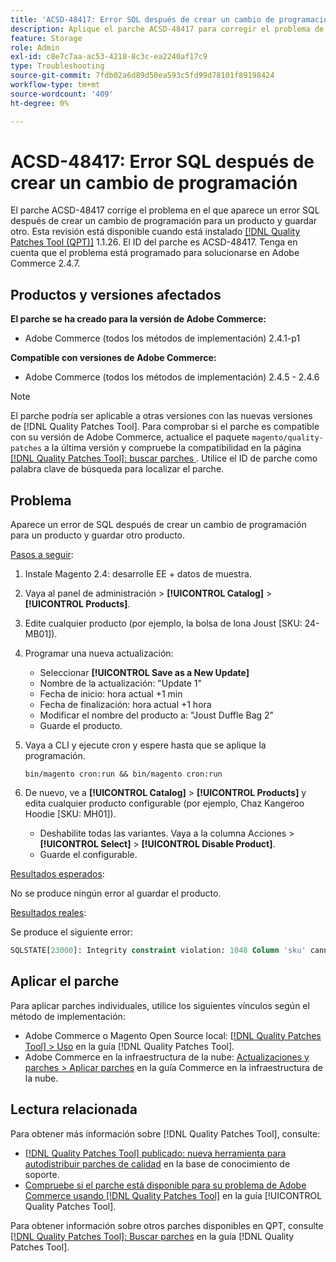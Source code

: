 ```yaml
---
title: 'ACSD-48417: Error SQL después de crear un cambio de programación'
description: Aplique el parche ACSD-48417 para corregir el problema de Adobe Commerce en el que aparece un error SQL después de crear un cambio de programación para un producto y guardar otro.
feature: Storage
role: Admin
exl-id: c8e7c7aa-ac53-4218-8c3c-ea2240af17c9
type: Troubleshooting
source-git-commit: 7fdb02a6d89d50ea593c5fd99d78101f89198424
workflow-type: tm+mt
source-wordcount: '409'
ht-degree: 0%

---
```


# ACSD-48417: Error SQL después de crear un cambio de programación

El parche ACSD-48417 corrige el problema en el que aparece un error SQL después de crear un cambio de programación para un producto y guardar otro. Esta revisión está disponible cuando está instalado [[!DNL Quality Patches Tool (QPT)]](https://experienceleague.adobe.com/es/docs/commerce-operations/tools/quality-patches-tool/quality-patches-tool-to-self-serve-quality-patches) 1.1.26. El ID del parche es ACSD-48417. Tenga en cuenta que el problema está programado para solucionarse en Adobe Commerce 2.4.7.

## Productos y versiones afectados

**El parche se ha creado para la versión de Adobe Commerce:**

* Adobe Commerce (todos los métodos de implementación) 2.4.1-p1

**Compatible con versiones de Adobe Commerce:**

* Adobe Commerce (todos los métodos de implementación) 2.4.5 - 2.4.6

>[!NOTE]
>
>El parche podría ser aplicable a otras versiones con las nuevas versiones de [!DNL Quality Patches Tool]. Para comprobar si el parche es compatible con su versión de Adobe Commerce, actualice el paquete `magento/quality-patches` a la última versión y compruebe la compatibilidad en la página [[!DNL Quality Patches Tool]: buscar parches &#x200B;](https://experienceleague.adobe.com/tools/commerce-quality-patches/index.html?lang=es). Utilice el ID de parche como palabra clave de búsqueda para localizar el parche.

## Problema

Aparece un error de SQL después de crear un cambio de programación para un producto y guardar otro producto.

<u>Pasos a seguir</u>:

1. Instale Magento 2.4: desarrolle EE + datos de muestra.
1. Vaya al panel de administración > **[!UICONTROL Catalog]** > **[!UICONTROL Products]**.
1. Edite cualquier producto (por ejemplo, la bolsa de lona Joust [SKU: 24-MB01]).
1. Programar una nueva actualización:
   * Seleccionar **[!UICONTROL Save as a New Update]**
   * Nombre de la actualización: &quot;Update 1&quot;
   * Fecha de inicio: hora actual +1 min
   * Fecha de finalización: hora actual +1 hora
   * Modificar el nombre del producto a: &quot;Joust Duffle Bag 2&quot;
   * Guarde el producto.
1. Vaya a CLI y ejecute cron y espere hasta que se aplique la programación.

   ```
   bin/magento cron:run && bin/magento cron:run
   ```

1. De nuevo, ve a **[!UICONTROL Catalog]** > **[!UICONTROL Products]** y edita cualquier producto configurable (por ejemplo, Chaz Kangeroo Hoodie [SKU: MH01]).

   * Deshabilite todas las variantes. Vaya a la columna Acciones > **[!UICONTROL Select]** > **[!UICONTROL Disable Product]**.
   * Guarde el configurable.

<u>Resultados esperados</u>:

No se produce ningún error al guardar el producto.

<u>Resultados reales</u>:

Se produce el siguiente error:

```SQL
SQLSTATE[23000]: Integrity constraint violation: 1048 Column 'sku' cannot be null, query was: INSERT INTO `catalog_product_entity` (`entity_id`, `sku`, `row_id`, `created_in`, `updated_in`) VALUES (?, ?, ?, ?, ?)
```

## Aplicar el parche

Para aplicar parches individuales, utilice los siguientes vínculos según el método de implementación:

* Adobe Commerce o Magento Open Source local: [[!DNL Quality Patches Tool] > Uso](/help/tools/quality-patches-tool/usage.md) en la guía [!DNL Quality Patches Tool].
* Adobe Commerce en la infraestructura de la nube: [Actualizaciones y parches > Aplicar parches](https://experienceleague.adobe.com/docs/commerce-cloud-service/user-guide/develop/upgrade/apply-patches.html?lang=es) en la guía Commerce en la infraestructura de la nube.

## Lectura relacionada

Para obtener más información sobre [!DNL Quality Patches Tool], consulte:

* [[!DNL Quality Patches Tool] publicado: nueva herramienta para autodistribuir parches de calidad](https://experienceleague.adobe.com/es/docs/commerce-operations/tools/quality-patches-tool/quality-patches-tool-to-self-serve-quality-patches) en la base de conocimiento de soporte.
* [Compruebe si el parche está disponible para su problema de Adobe Commerce usando [!DNL Quality Patches Tool]](/help/tools/quality-patches-tool/patches-available-in-qpt/check-patch-for-magento-issue-with-magento-quality-patches.md) en la guía [!UICONTROL Quality Patches Tool].


Para obtener información sobre otros parches disponibles en QPT, consulte [[!DNL Quality Patches Tool]: Buscar parches](https://experienceleague.adobe.com/tools/commerce-quality-patches/index.html?lang=es) en la guía [!DNL Quality Patches Tool].
